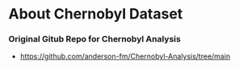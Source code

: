 # About Chernobyl Dataset
### Original Gitub Repo for Chernobyl Analysis 
- https://github.com/anderson-fm/Chernobyl-Analysis/tree/main
